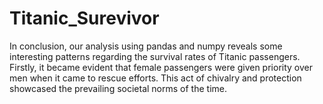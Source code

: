 # Titanic_Surevivor
In conclusion, our analysis using pandas and numpy reveals some interesting patterns regarding the survival rates of Titanic passengers. Firstly, it became evident that female passengers were given priority over men when it came to rescue efforts. This act of chivalry and protection showcased the prevailing societal norms of the time.
